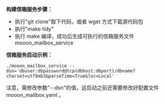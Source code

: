 **构建信箱服务步骤：**

* 执行"git clone"取下代码，或者 wget 方式下载源代码包
* 执行"make tidy"
* 执行 make 编译，成功后生成可执行的信箱服务文件 mooon_mailbox_service

**信箱服务启动示例：**

```shell
./mooon_mailbox_service --dsn='dbuser:dbpassword@tcp(dbhost:dbport)/dbname?charset=utf8mb3&parseTime=True&loc=Local'
```

注意，需修改参数"--dsn"的值，这启动之前还需要修改好配置文件 mooon_mailbox.yaml 。
